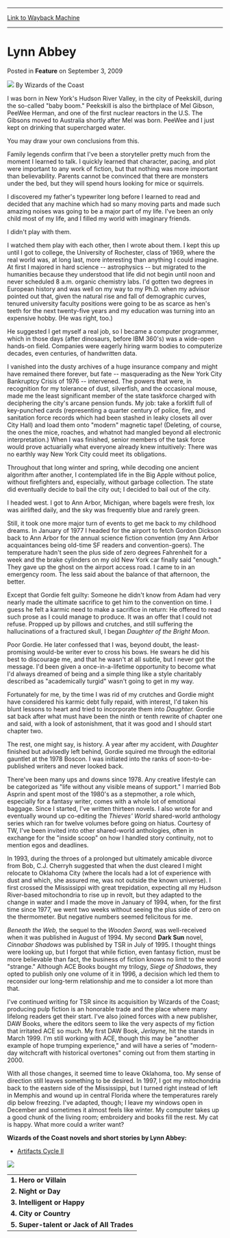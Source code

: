 
---
[Link to Wayback Machine](https://web.archive.org/web/20211022165744/https://magic.wizards.com/en/articles/archive/lynn-abbey-2009-09-03)

[_metadata_:author]:- "Wizards of the Coast"
[_metadata_:description]:- "I was born in New York's Hudson River Valley, in the city of Peekskill, during the so-called `baby boom.` Peekskill is also the birthplace of Mel Gibson, PeeWee Herman, and one of the first nuclear reactors in the U.S. The Gibsons moved to Australia shortly after Mel was born. PeeWee and I just kept on drinking that supercharged water. You may draw your own conclusions from"
[_metadata_:generator]:- "Drupal 7 (http://drupal.org)"
[_metadata_:node]:- "638581"
[_metadata_:publish_date]:- "2009-09-03"
[_metadata_:source]:- "div-main-content"
[_metadata_:title]:- "Lynn Abbey"
[_metadata_:wayback_capture_timestamp]:- "2021-10-22 16:57:44"
[_metadata_:wayback_raw_url]:- "https://web.archive.org/web/20211022165744id_/https://magic.wizards.com/en/articles/archive/lynn-abbey-2009-09-03"
[_metadata_:wayback_url]:- "https://magic.wizards.com/en/articles/archive/lynn-abbey-2009-09-03"
---


Lynn Abbey
==========



 Posted in **Feature**
 on September 3, 2009 






![](https://media.magic.wizards.com/styles/auth_small/public/images/person/wizards_author.jpg)
By Wizards of the Coast












I was born in New York's Hudson River Valley, in the city of Peekskill, during the so-called "baby boom." Peekskill is also the birthplace of Mel Gibson, PeeWee Herman, and one of the first nuclear reactors in the U.S. The Gibsons moved to Australia shortly after Mel was born. PeeWee and I just kept on drinking that supercharged water.


You may draw your own conclusions from this.


Family legends confirm that I've been a storyteller pretty much from the moment I learned to talk. I quickly learned that character, pacing, and plot were important to any work of fiction, but that nothing was more important than believability. Parents cannot be convinced that there are monsters under the bed, but they will spend hours looking for mice or squirrels.


I discovered my father's typewriter long before I learned to read and decided that any machine which had so many moving parts and made such amazing noises was going to be a major part of my life. I've been an only child most of my life, and I filled my world with imaginary friends.


I didn't play with them.


I watched them play with each other, then I wrote about them. I kept this up until I got to college, the University of Rochester, class of 1969, where the real world was, at long last, more interesting than anything I could imagine. At first I majored in hard science -- astrophysics -- but migrated to the humanities because they understood that life did not begin until noon and never scheduled 8 a.m. organic chemistry labs. I'd gotten two degrees in European history and was well on my way to my Ph.D. when my advisor pointed out that, given the natural rise and fall of demographic curves, tenured university faculty positions were going to be as scarce as hen's teeth for the next twenty-five years and my education was turning into an expensive hobby. (He was right, too.)


He suggested I get myself a real job, so I became a computer programmer, which in those days (after dinosaurs, before IBM 360's) was a wide-open hands-on field. Companies were eagerly hiring warm bodies to computerize decades, even centuries, of handwritten data.


I vanished into the dusty archives of a huge insurance company and might have remained there forever, but fate -- masquerading as the New York City Bankruptcy Crisis of 1976 -- intervened. The powers that were, in recognition for my tolerance of dust, silverfish, and the occasional mouse, made me the least significant member of the state taskforce charged with deciphering the city's arcane pension funds. My job: take a forklift full of key-punched cards (representing a quarter century of police, fire, and sanitation force records which had been stashed in leaky closets all over City Hall) and load them onto "modern" magnetic tape! (Deleting, of course, the ones the mice, roaches, and whatnot had mangled beyond all electronic interpretation.) When I was finished, senior members of the task force would prove actuarially what everyone already knew intuitively: There was no earthly way New York City could meet its obligations.


Throughout that long winter and spring, while decoding one ancient algorithm after another, I contemplated life in the Big Apple without police, without firefighters and, especially, without garbage collection. The state did eventually decide to bail the city out; I decided to bail out of the city.


I headed west. I got to Ann Arbor, Michigan, where bagels were fresh, lox was airlifted daily, and the sky was frequently blue and rarely green.


Still, it took one more major turn of events to get me back to my childhood dreams. In January of 1977 I headed for the airport to fetch Gordon Dickson back to Ann Arbor for the annual science fiction convention (my Ann Arbor acquaintances being old-time SF readers and convention-goers). The temperature hadn't seen the plus side of zero degrees Fahrenheit for a week and the brake cylinders on my old New York car finally said "enough." They gave up the ghost on the airport access road. I came to in an emergency room. The less said about the balance of that afternoon, the better.


Except that Gordie felt guilty: Someone he didn't know from Adam had very nearly made the ultimate sacrifice to get him to the convention on time. I guess he felt a karmic need to make a sacrifice in return: He offered to read such prose as I could manage to produce. It was an offer that I could not refuse. Propped up by pillows and crutches, and still suffering the hallucinations of a fractured skull, I began *Daughter of the Bright Moon*.


Poor Gordie. He later confessed that I was, beyond doubt, the least-promising would-be writer ever to cross his bows. He swears he did his best to discourage me, and that he wasn't at all subtle, but I never got the message. I'd been given a once-in-a-lifetime opportunity to become what I'd always dreamed of being and a simple thing like a style charitably described as "academically turgid" wasn't going to get in my way.


Fortunately for me, by the time I was rid of my crutches and Gordie might have considered his karmic debt fully repaid, with interest, I'd taken his blunt lessons to heart and tried to incorporate them into *Daughter.* Gordie sat back after what must have been the ninth or tenth rewrite of chapter one and said, with a look of astonishment, that it was good and I should start chapter two.


The rest, one might say, is history. A year after my accident, with *Daughter* finished but advisedly left behind, Gordie squired me through the editorial gauntlet at the 1978 Boscon. I was initiated into the ranks of soon-to-be-published writers and never looked back.


There've been many ups and downs since 1978. Any creative lifestyle can be categorized as "life without any visible means of support." I married Bob Asprin and spent most of the 1980's as a stepmother, a role which, especially for a fantasy writer, comes with a whole lot of emotional baggage. Since I started, I've written thirteen novels. I also wrote for and eventually wound up co-editing the *Thieves' World* shared-world anthology series which ran for twelve volumes before going on hiatus. Courtesy of TW, I've been invited into other shared-world anthologies, often in exchange for the "inside scoop" on how I handled story continuity, not to mention egos and deadlines.


In 1993, during the throes of a prolonged but ultimately amicable divorce from Bob, C.J. Cherryh suggested that when the dust cleared I might relocate to Oklahoma City (where the locals had a lot of experience with dust and which, she assured me, was not outside the known universe). I first crossed the Mississippi with great trepidation, expecting all my Hudson River-based mitochondria to rise up in revolt, but they adapted to the change in water and I made the move in January of 1994, when, for the first time since 1977, we went two weeks without seeing the plus side of zero on the thermometer. But negative numbers seemed felicitous for me.


*Beneath the Web,* the sequel to the *Wooden Sword,* was well-received when it was published in August of 1994. My second **Dark Sun** novel, *Cinnabar Shadows* was published by TSR in July of 1995. I thought things were looking up, but I forgot that while fiction, even fantasy fiction, must be more believable than fact, the business of fiction knows no limit to the word "strange." Although ACE Books bought my trilogy, *Siege of Shadows*, they opted to publish only one volume of it in 1996, a decision which led them to reconsider our long-term relationship and me to consider a lot more than that.


I've continued writing for TSR since its acquisition by Wizards of the Coast; producing pulp fiction is an honorable trade and the place where many lifelong readers get their start. I've also joined forces with a new publisher, DAW Books, where the editors seem to like the very aspects of my fiction that irritated ACE so much. My first DAW Book, *Jerlayne,* hit the stands in March 1999. I'm still working with ACE, though this may be "another example of hope trumping experience," and will have a series of "modern-day witchcraft with historical overtones" coming out from them starting in 2000.


With all those changes, it seemed time to leave Oklahoma, too. My sense of direction still leaves something to be desired. In 1997, I got my mitochondria back to the eastern side of the Mississippi, but I turned right instead of left in Memphis and wound up in central Florida where the temperatures rarely dip below freezing. I've adapted, though; I leave my windows open in December and sometimes it almost feels like winter. My computer takes up a good chunk of the living room; embroidery and books fill the rest. My cat is happy. What more could a writer want?


**Wizards of the Coast novels and short stories by Lynn Abbey:**


  
* [Artifacts Cycle II](http://archive.wizards.com/Magic/Novels/Product.aspx?x=mtg/novels/product/artifactscycleii)

![](https://media.magic.wizards.com/image_legacy_migration/mtg/images/novels/author_top5.gif)



|  |
| --- |
| **1. Hero or Villain** | Maybe later. |
| **2. Night or Day** | Ask again soon. |
| **3. Intelligent or Happy** | Within reason. |
| **4. City or Country** | Both maybe? |
| **5. Super-talent or Jack of All Trades** | Either. Neither. |


 






